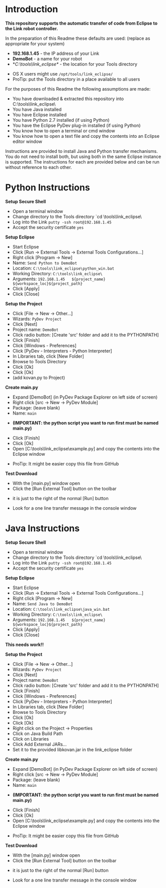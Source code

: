 Introduction
====

**This repository supports the automatic transfer of code from Eclipse to the Link robot controller.**

In the preparation of this Readme these defaults are used:  (replace as appropriate for your system)
* **192.168.1.45** - the IP address of your Link
* **DemoBot** - a name for your robot
* **C:\tools\link_eclipse\** - the location for your Tools directory
 - OS X users might use `/opt/tools/link_eclipse/`   
 - ProTip: put the Tools directory in a place available to all users

For the purposes of this Readme the following assumptions are made:
* You have downloaded & extracted this repository into C:\tools\link_eclipse\
* You have Java installed
* You have Eclipse installed
* You have Python 2.7 installed (if using Python)
* You have the Eclipse PyDev plug-in installed (if using Python)
* You know how to open a terminal or cmd window
* You know how to open a text file and copy the contents into an Eclipse editor window

Instructions are provided to install Java and Python transfer mechanisms.  You do not need to install both, but using both in the same Eclipse instance is supported.  The instructions for each are provided below and can be run without reference to each other.

Python Instructions 
====

**Setup Secure Shell**
* Open a terminal window 
* Change directory to the Tools directory `cd  \tools\link_eclipse\
* Log into the Link `putty -ssh root@192.168.1.45`
* Accept the security certificate `yes` 

**Setup Eclipse**
* Start Eclipse
* Click [Run -> External Tools -> External Tools Configurations...]
* Right click [Program -> New]
* Name: `Send Python to DemoBot`
* Location: `C:\tools\link_eclipse\python_win.bat`
* Working Directory: `C:\tools\link_eclipse\`
* Arguments: `192.168.1.45   ${project_name}   ${workspace_loc}${project_path}` 
* Click [Apply]
* Click [Close]

**Setup the Project**
* Click [File -> New -> Other...]
* Wizards: `PyDev Project`
* Click [Next]
* Project name: `DemoBot`
* Click radio button: [Create 'src' folder and add it to the PYTHONPATH]
* Click [Finish]
* Click [Windows - Preferences]
* Click [PyDev - Interpreters - Python Interpreter]
* In Libraries tab, click [New Folder]
* Browse to Tools Directory
* Click [Ok]
* Click [Ok]
* (add kovan.py to Project)

**Create main.py**
* Expand [DemoBot] (in PyDev Package Explorer on left side of screen)
* Right click [src -> New -> PyDev Module]
* Package: (leave blank)
* Name: `main`  
 - **(IMPORTANT: the python script you want to run first must be named main.py)**
* Click [Finish]
* Click [Ok]
* Open [C:\tools\link_eclipse\example.py] and copy the contents into the Eclipse window
 - ProTip: It might be easier copy this file from GitHub

**Test Download**
* With the [main.py] window open
* Click the [Run External Tool] button on the toolbar
 - it is just to the right of the normal [Run] button
* Look for a one line transfer message in the console window

Java Instructions
====================

**Setup Secure Shell**
* Open a terminal window 
* Change directory to the Tools directory `cd  \tools\link_eclipse\
* Log into the Link `putty -ssh root@192.168.1.45`
* Accept the security certificate `yes` 

**Setup Eclipse**
* Start Eclipse
* Click [Run -> External Tools -> External Tools Configurations...]
* Right click [Program -> New]
* Name: `Send Java to DemoBot`
* Location: `C:\tools\link_eclipse\java_win.bat`
* Working Directory: `C:\tools\link_eclipse\`
* Arguments: `192.168.1.45   ${project_name}   ${workspace_loc}${project_path}` 
* Click [Apply]
* Click [Close]


**This needs work!!**

**Setup the Project**
* Click [File -> New -> Other...]
* Wizards: `PyDev Project`
* Click [Next]
* Project name: `DemoBot`
* Click radio button: [Create 'src' folder and add it to the PYTHONPATH]
* Click [Finish]
* Click [Windows - Preferences]
* Click [PyDev - Interpreters - Python Interpreter]
* In Libraries tab, click [New Folder]
* Browse to Tools Directory
* Click [Ok]
* Click [Ok]
* Right click on the Project -> Properties
* Click on Java Build Path
* Click on Libraries
* Click Add External JARs...
* Set it to the provided libkovan.jar in the link\_eclipse folder

**Create main.py**
* Expand [DemoBot] (in PyDev Package Explorer on left side of screen)
* Right click [src -> New -> PyDev Module]
* Package: (leave blank)
* Name: `main`  
- **(IMPORTANT: the python script you want to run first must be named main.py)**
* Click [Finish]
* Click [Ok]
* Open [C:\tools\link_eclipse\example.py] and copy the contents into the Eclipse window
- ProTip: It might be easier copy this file from GitHub

**Test Download**
* With the [main.py] window open
* Click the [Run External Tool] button on the toolbar
- it is just to the right of the normal [Run] button
* Look for a one line transfer message in the console window
